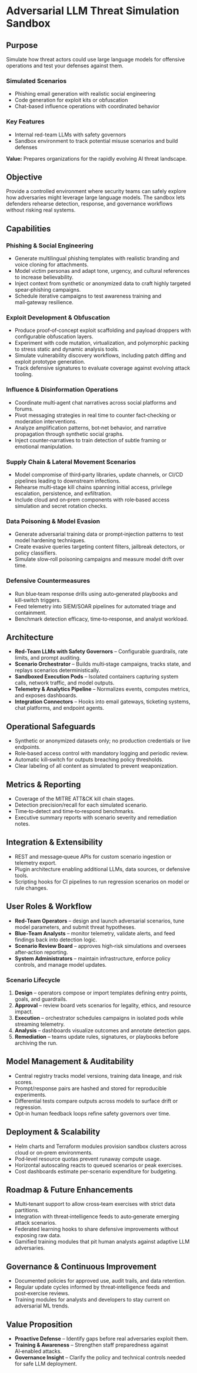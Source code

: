 # Adversarial LLM Threat Simulation Sandbox

## Purpose

Simulate how threat actors could use large language models for offensive operations and test your defenses against them.

### Simulated Scenarios

- Phishing email generation with realistic social engineering
- Code generation for exploit kits or obfuscation
- Chat-based influence operations with coordinated behavior

### Key Features

- Internal red-team LLMs with safety governors
- Sandbox environment to track potential misuse scenarios and build defenses

**Value:** Prepares organizations for the rapidly evolving AI threat landscape.

## Objective

Provide a controlled environment where security teams can safely explore how adversaries might leverage large language models. The sandbox lets defenders rehearse detection, response, and governance workflows without risking real systems.

## Capabilities

### Phishing & Social Engineering

- Generate multilingual phishing templates with realistic branding and voice cloning for attachments.
- Model victim personas and adapt tone, urgency, and cultural references to increase believability.
- Inject context from synthetic or anonymized data to craft highly targeted spear‑phishing campaigns.
- Schedule iterative campaigns to test awareness training and mail‑gateway resilience.

### Exploit Development & Obfuscation

- Produce proof‑of‑concept exploit scaffolding and payload droppers with configurable obfuscation layers.
- Experiment with code mutation, virtualization, and polymorphic packing to stress static and dynamic analysis tools.
- Simulate vulnerability discovery workflows, including patch diffing and exploit prototype generation.
- Track defensive signatures to evaluate coverage against evolving attack tooling.

### Influence & Disinformation Operations

- Coordinate multi‑agent chat narratives across social platforms and forums.
- Pivot messaging strategies in real time to counter fact‑checking or moderation interventions.
- Analyze amplification patterns, bot‑net behavior, and narrative propagation through synthetic social graphs.
- Inject counter‑narratives to train detection of subtle framing or emotional manipulation.

### Supply Chain & Lateral Movement Scenarios

- Model compromise of third‑party libraries, update channels, or CI/CD pipelines leading to downstream infections.
- Rehearse multi‑stage kill chains spanning initial access, privilege escalation, persistence, and exfiltration.
- Include cloud and on‑prem components with role‑based access simulation and secret rotation checks.

### Data Poisoning & Model Evasion

- Generate adversarial training data or prompt‑injection patterns to test model hardening techniques.
- Create evasive queries targeting content filters, jailbreak detectors, or policy classifiers.
- Simulate slow‑roll poisoning campaigns and measure model drift over time.

### Defensive Countermeasures

- Run blue‑team response drills using auto‑generated playbooks and kill‑switch triggers.
- Feed telemetry into SIEM/SOAR pipelines for automated triage and containment.
- Benchmark detection efficacy, time‑to‑response, and analyst workload.

## Architecture

- **Red‑Team LLMs with Safety Governors** – Configurable guardrails, rate limits, and prompt auditing.
- **Scenario Orchestrator** – Builds multi‑stage campaigns, tracks state, and replays scenarios deterministically.
- **Sandboxed Execution Pods** – Isolated containers capturing system calls, network traffic, and model outputs.
- **Telemetry & Analytics Pipeline** – Normalizes events, computes metrics, and exposes dashboards.
- **Integration Connectors** – Hooks into email gateways, ticketing systems, chat platforms, and endpoint agents.

## Operational Safeguards

- Synthetic or anonymized datasets only; no production credentials or live endpoints.
- Role‑based access control with mandatory logging and periodic review.
- Automatic kill‑switch for outputs breaching policy thresholds.
- Clear labeling of all content as simulated to prevent weaponization.

## Metrics & Reporting

- Coverage of the MITRE ATT&CK kill chain stages.
- Detection precision/recall for each simulated scenario.
- Time‑to‑detect and time‑to‑respond benchmarks.
- Executive summary reports with scenario severity and remediation notes.

## Integration & Extensibility

- REST and message‑queue APIs for custom scenario ingestion or telemetry export.
- Plugin architecture enabling additional LLMs, data sources, or defensive tools.
- Scripting hooks for CI pipelines to run regression scenarios on model or rule changes.

## User Roles & Workflow

- **Red‑Team Operators** – design and launch adversarial scenarios, tune model parameters, and submit threat hypotheses.
- **Blue‑Team Analysts** – monitor telemetry, validate alerts, and feed findings back into detection logic.
- **Scenario Review Board** – approves high‑risk simulations and oversees after‑action reporting.
- **System Administrators** – maintain infrastructure, enforce policy controls, and manage model updates.

### Scenario Lifecycle

1. **Design** – operators compose or import templates defining entry points, goals, and guardrails.
2. **Approval** – review board vets scenarios for legality, ethics, and resource impact.
3. **Execution** – orchestrator schedules campaigns in isolated pods while streaming telemetry.
4. **Analysis** – dashboards visualize outcomes and annotate detection gaps.
5. **Remediation** – teams update rules, signatures, or playbooks before archiving the run.

## Model Management & Auditability

- Central registry tracks model versions, training data lineage, and risk scores.
- Prompt/response pairs are hashed and stored for reproducible experiments.
- Differential tests compare outputs across models to surface drift or regression.
- Opt‑in human feedback loops refine safety governors over time.

## Deployment & Scalability

- Helm charts and Terraform modules provision sandbox clusters across cloud or on‑prem environments.
- Pod‑level resource quotas prevent runaway compute usage.
- Horizontal autoscaling reacts to queued scenarios or peak exercises.
- Cost dashboards estimate per‑scenario expenditure for budgeting.

## Roadmap & Future Enhancements

- Multi‑tenant support to allow cross‑team exercises with strict data partitions.
- Integration with threat‑intelligence feeds to auto‑generate emerging attack scenarios.
- Federated learning hooks to share defensive improvements without exposing raw data.
- Gamified training modules that pit human analysts against adaptive LLM adversaries.

## Governance & Continuous Improvement

- Documented policies for approved use, audit trails, and data retention.
- Regular update cycles informed by threat‑intelligence feeds and post‑exercise reviews.
- Training modules for analysts and developers to stay current on adversarial ML trends.

## Value Proposition

- **Proactive Defense** – Identify gaps before real adversaries exploit them.
- **Training & Awareness** – Strengthen staff preparedness against AI‑enabled attacks.
- **Governance Insight** – Clarify the policy and technical controls needed for safe LLM deployment.
